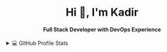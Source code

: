 <div align="center">
<h1 align="center">Hi 👋, I'm Kadir</h1>
<h4 align="center">Full Stack Developer with DevOps Experience</h4>
</div>

<details> 
  <summary>💻 GitHub Profile Stats</summary>
  <div>
    <h2 align="center"> 📊 Github stats </h2>
      <br/>
        <p align="center">
          <a href="https://github.com/encoderpie/">
          <img src="https://github-readme-stats.vercel.app/api/top-langs/?username=encoderpie&langs_count=6&theme=gruvbox&layout=compact&hide_border=true" alt="encoderpie Top Langs" /></a>
        </p>
        <p align="center">
          <a href="https://github.com/encoderpie/">
          <img width="49.5%" src="https://github-readme-stats.vercel.app/api?username=encoderpie&show_icons=true&theme=gruvbox&hide_border=true" />
          <img width="49.5%" src="https://github-readme-streak-stats.herokuapp.com/?user=encoderpie&theme=gruvbox&hide_border=true" />
          </a>
       </p>
     <br>
  </div> 
  <img src="https://visitor-badge.laobi.icu/badge?page_id=encoderpie.encoderpie" />
</details>
